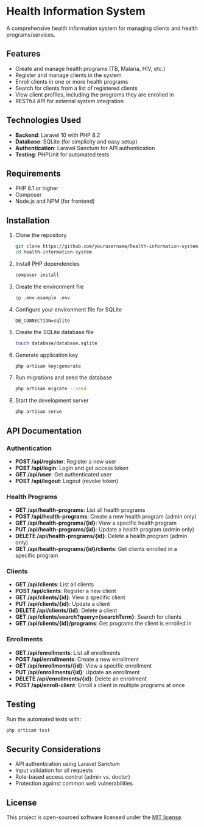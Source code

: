 # Health Information System

A comprehensive health information system for managing clients and health programs/services.

## Features

-   Create and manage health programs (TB, Malaria, HIV, etc.)
-   Register and manage clients in the system
-   Enroll clients in one or more health programs
-   Search for clients from a list of registered clients
-   View client profiles, including the programs they are enrolled in
-   RESTful API for external system integration

## Technologies Used

-   **Backend**: Laravel 10 with PHP 8.2
-   **Database**: SQLite (for simplicity and easy setup)
-   **Authentication**: Laravel Sanctum for API authentication
-   **Testing**: PHPUnit for automated tests

## Requirements

-   PHP 8.1 or higher
-   Composer
-   Node.js and NPM (for frontend)

## Installation

1. Clone the repository

    ```bash
    git clone https://github.com/yourusername/health-information-system.git
    cd health-information-system
    ```

2. Install PHP dependencies

    ```bash
    composer install
    ```

3. Create the environment file

    ```bash
    cp .env.example .env
    ```

4. Configure your environment file for SQLite

    ```
    DB_CONNECTION=sqlite
    ```

5. Create the SQLite database file

    ```bash
    touch database/database.sqlite
    ```

6. Generate application key

    ```bash
    php artisan key:generate
    ```

7. Run migrations and seed the database

    ```bash
    php artisan migrate --seed
    ```

8. Start the development server
    ```bash
    php artisan serve
    ```

## API Documentation

### Authentication

-   **POST /api/register**: Register a new user
-   **POST /api/login**: Login and get access token
-   **GET /api/user**: Get authenticated user
-   **POST /api/logout**: Logout (revoke token)

### Health Programs

-   **GET /api/health-programs**: List all health programs
-   **POST /api/health-programs**: Create a new health program (admin only)
-   **GET /api/health-programs/{id}**: View a specific health program
-   **PUT /api/health-programs/{id}**: Update a health program (admin only)
-   **DELETE /api/health-programs/{id}**: Delete a health program (admin only)
-   **GET /api/health-programs/{id}/clients**: Get clients enrolled in a specific program

### Clients

-   **GET /api/clients**: List all clients
-   **POST /api/clients**: Register a new client
-   **GET /api/clients/{id}**: View a specific client
-   **PUT /api/clients/{id}**: Update a client
-   **DELETE /api/clients/{id}**: Delete a client
-   **GET /api/clients/search?query={searchTerm}**: Search for clients
-   **GET /api/clients/{id}/programs**: Get programs the client is enrolled in

### Enrollments

-   **GET /api/enrollments**: List all enrollments
-   **POST /api/enrollments**: Create a new enrollment
-   **GET /api/enrollments/{id}**: View a specific enrollment
-   **PUT /api/enrollments/{id}**: Update an enrollment
-   **DELETE /api/enrollments/{id}**: Delete an enrollment
-   **POST /api/enroll-client**: Enroll a client in multiple programs at once

## Testing

Run the automated tests with:

```bash
php artisan test
```

## Security Considerations

-   API authentication using Laravel Sanctum
-   Input validation for all requests
-   Role-based access control (admin vs. doctor)
-   Protection against common web vulnerabilities

## License

This project is open-sourced software licensed under the [MIT license](https://opensource.org/licenses/MIT).
